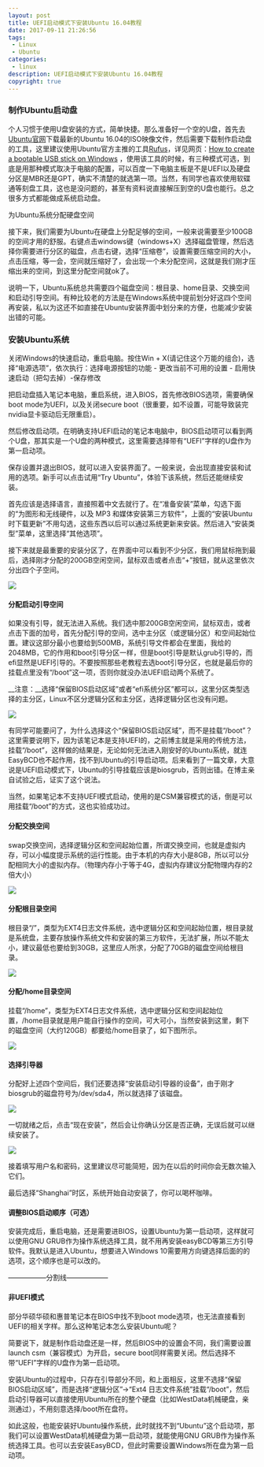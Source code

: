 ```yaml
---
layout: post
title: UEFI启动模式下安装Ubuntu 16.04教程
date: 2017-09-11 21:26:56
tags:
 - Linux
 - Ubuntu
categories:
 - linux
description: UEFI启动模式下安装Ubuntu 16.04教程
copyright: true
---
```


### 制作Ubuntu启动盘

个人习惯于使用U盘安装的方式，简单快捷。那么准备好一个空的U盘，首先去[Ubuntu官网](https://www.ubuntu.com/download/desktop)下载最新的Ubuntu 16.04的ISO映像文件，然后需要下载制作启动盘的工具，这里建议使用Ubuntu官方主推的工具[Rufus](https://rufus.akeo.ie/?locale=zh_CN)，详见网页：[How to create a bootable USB stick on Windows](https://tutorials.ubuntu.com/tutorial/tutorial-create-a-usb-stick-on-windows) ，使用该工具的时候，有三种模式可选，到底是用那种模式取决于电脑的配置，可以百度一下电脑主板是不是UEFI以及硬盘分区是MBR还是GPT，确实不清楚的就选第一项。当然，有同学也喜欢使用软碟通等刻盘工具，这也是没问题的，甚至有资料说直接解压到空的U盘也能行。总之很多方式都能做成系统启动盘。

为Ubuntu系统分配硬盘空间

接下来，我们需要为Ubuntu在硬盘上分配足够的空间，一般来说需要至少100GB的空间才用的舒服。右键点击windows键（windows+X）选择磁盘管理，然后选择你需要进行分区的磁盘，点击右键，选择“压缩卷”，设置需要压缩空间的大小，点击压缩，等一会，空间就压缩好了，会出现一个未分配空间，这就是我们刚才压缩出来的空间，到这里分配空间就ok了。

说明一下，Ubuntu系统总共需要四个磁盘空间：根目录、home目录、交换空间和启动引导空间。有种比较老的方法是在Windows系统中提前划分好这四个空间再安装，私以为这还不如直接在Ubuntu安装界面中划分来的方便，也能减少安装出错的可能。

### 安装Ubuntu系统

关闭Windows的快速启动，重启电脑。按住Win + X(请记住这个万能的组合)，选择“电源选项”，依次执行：选择电源按钮的功能 - 更改当前不可用的设置 - 启用快速启动（把勾去掉）-保存修改

把启动盘插入笔记本电脑，重启系统，进入BIOS，首先修改BIOS选项，需要确保boot mode为UEFI，以及关闭secure boot（很重要，如不设置，可能导致装完nvidia显卡驱动后无限重启）。

然后修改启动项。在明确支持UEFI启动的笔记本电脑中，BIOS启动项可以看到两个U盘，那其实是一个U盘的两种模式，这里需要选择带有“UEFI”字样的U盘作为第一启动项。

保存设置并退出BIOS，就可以进入安装界面了。一般来说，会出现直接安装和试用的选项。新手可以点击试用“Try Ubuntu”，体验下该系统，然后还能继续安装。

首先应该是选择语言，直接照着中文去就行了。在“准备安装”菜单，勾选下面的“为图形和无线硬件，以及 MP3 和媒体安装第三方软件”，上面的“安装Ubuntu时下载更新”不用勾选，这些东西以后可以通过系统更新来安装。然后进入“安装类型”菜单，这里选择“其他选项”。

接下来就是最重要的安装分区了，在界面中可以看到不少分区，我们用鼠标拖到最后，选择刚才分配的200GB空闲空间，鼠标双击或者点击“+”按钮，就从这里依次分出四个子空间。

![](/uploads/2017-09-11/1.png)

#### 分配启动引导空间

如果没有引导，就无法进入系统。我们选中那200GB空闲空间，鼠标双击，或者点击下面的加号，首先分配引导的空间，选中主分区（或逻辑分区）和空间起始位置。建议这部分最小也要给到500MB，系统引导文件都会在里面，我给的2048MB，它的作用和boot引导分区一样，但是boot引导是默认grub引导的，而efi显然是UEFI引导的。不要按照那些老教程去选boot引导分区，也就是最后你的挂载点里没有“/boot”这一项，否则你就没办法UEFI启动两个系统了。

__注意：__选择“保留BIOS启动区域”或者“efi系统分区”都可以，这里分区类型选择的主分区，Linux不区分逻辑分区和主分区，选择逻辑分区也没有问题。

![](/uploads/2017-09-11/2.png)

有同学可能要问了，为什么选择这个“保留BIOS启动区域”，而不是挂载“/boot”？这里需要说明下，因为该笔记本是支持UEFI的，之前博主就是采用的传统方法，挂载“/boot”，这样做的结果是，无论如何无法进入刚安好的Ubuntu系统，就连EasyBCD也不起作用，找不到Ubuntu的引导启动项。后来看到了一篇文章，大意说是UEFI启动模式下，Ubuntu的引导挂载应该是biosgrub，否则出错。在博主亲自试验之后，证实了这个说法。

当然，如果笔记本不支持UEFI模式启动，使用的是CSM兼容模式的话，倒是可以用挂载“/boot”的方式，这也实验成功过。

#### 分配交换空间

swap交换空间，选择逻辑分区和空间起始位置，所谓交换空间，也就是虚拟内存，可以小幅度提示系统的运行性能。由于本机的内存大小是8GB，所以可以分配相同大小的虚拟内存。（物理内存小于等于4G，虚拟内存建议分配物理内存的2倍大小）

![](/uploads/2017-09-11/3.png)


#### 分配根目录空间

根目录“/”，类型为EXT4日志文件系统，选中逻辑分区和空间起始位置，根目录就是系统盘，主要存放操作系统文件和安装的第三方软件，无法扩展，所以不能太小，建议最低也要给到30GB，这里应人所求，分配了70GB的磁盘空间给根目录。

![](/uploads/2017-09-11/4.png)


#### 分配/home目录空间

挂载“/home”，类型为EXT4日志文件系统，选中逻辑分区和空间起始位置，/home目录就是用户能自行操作的空间，可大可小，当然安装到这里，剩下的磁盘空间（大约120GB）都要给/home目录了，如下图所示。

![](/uploads/2017-09-11/5.png)


#### 选择引导器

分配好上述四个空间后，我们还要选择“安装启动引导器的设备”，由于刚才biosgrub的磁盘符号为/dev/sda4，所以就选择了该磁盘。

![](/uploads/2017-09-11/6.png)


一切就绪之后，点击“现在安装”，然后会让你确认分区是否正确，无误后就可以继续安装了。

![](/uploads/2017-09-11/7.png)


接着填写用户名和密码，这里建议尽可能简短，因为在以后的时间你会无数次输入它们。

最后选择“Shanghai”时区，系统开始自动安装了，你可以喝杯咖啡。

#### 调整BIOS启动顺序（可选）

安装完成后，重启电脑，还是需要进BIOS，设置Ubuntu为第一启动项，这样就可以使用GNU GRUB作为操作系统选择工具，就不用再安装easyBCD等第三方引导软件。我默认是进入Ubuntu，想要进入Windows 10需要用方向键选择后面的的选项，这个顺序也是可以改的。


—————–分割线——————

#### 非UEFI模式

部分华硕华硕和惠普笔记本在BIOS中找不到boot mode选项，也无法直接看到UEFI的相关字样。那么这种笔记本怎么安装Ubuntu呢？

简要说下，就是制作启动盘还是一样，然后BIOS中的设置会不同，我们需要设置launch csm（兼容模式）为开启，secure boot同样需要关闭。然后选择不带“UEFI”字样的U盘作为第一启动项。

安装Ubuntu的过程中，只存在引导部分不同，和上面相反，这里不选择“保留BIOS启动区域”，而是选择“逻辑分区”->“Ext4 日志文件系统”挂载“/boot”，然后启动引导器可以直接使用Ubuntu所在的整个硬盘（比如WestData机械硬盘，亲测通过），不用刻意选择/boot所在盘符。

如此这般，也能安装好Ubuntu操作系统，此时就找不到“Ubuntu”这个启动项，那我们可以设置WestData机械硬盘为第一启动项，就能使用GNU GRUB作为操作系统选择工具。也可以去安装EasyBCD，但此时需要设置Windows所在盘为第一启动项。